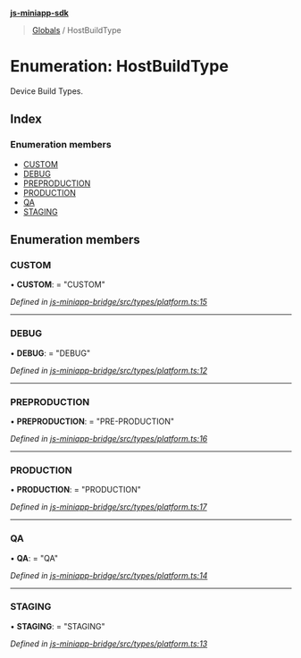 **[js-miniapp-sdk](../README.md)**

> [Globals](../README.md) / HostBuildType

# Enumeration: HostBuildType

Device Build Types.

## Index

### Enumeration members

* [CUSTOM](hostbuildtype.md#custom)
* [DEBUG](hostbuildtype.md#debug)
* [PREPRODUCTION](hostbuildtype.md#preproduction)
* [PRODUCTION](hostbuildtype.md#production)
* [QA](hostbuildtype.md#qa)
* [STAGING](hostbuildtype.md#staging)

## Enumeration members

### CUSTOM

•  **CUSTOM**:  = "CUSTOM"

*Defined in [js-miniapp-bridge/src/types/platform.ts:15](https://github.com/rakutentech/js-miniapp/blob/f59f350/js-miniapp-bridge/src/types/platform.ts#L15)*

___

### DEBUG

•  **DEBUG**:  = "DEBUG"

*Defined in [js-miniapp-bridge/src/types/platform.ts:12](https://github.com/rakutentech/js-miniapp/blob/f59f350/js-miniapp-bridge/src/types/platform.ts#L12)*

___

### PREPRODUCTION

•  **PREPRODUCTION**:  = "PRE-PRODUCTION"

*Defined in [js-miniapp-bridge/src/types/platform.ts:16](https://github.com/rakutentech/js-miniapp/blob/f59f350/js-miniapp-bridge/src/types/platform.ts#L16)*

___

### PRODUCTION

•  **PRODUCTION**:  = "PRODUCTION"

*Defined in [js-miniapp-bridge/src/types/platform.ts:17](https://github.com/rakutentech/js-miniapp/blob/f59f350/js-miniapp-bridge/src/types/platform.ts#L17)*

___

### QA

•  **QA**:  = "QA"

*Defined in [js-miniapp-bridge/src/types/platform.ts:14](https://github.com/rakutentech/js-miniapp/blob/f59f350/js-miniapp-bridge/src/types/platform.ts#L14)*

___

### STAGING

•  **STAGING**:  = "STAGING"

*Defined in [js-miniapp-bridge/src/types/platform.ts:13](https://github.com/rakutentech/js-miniapp/blob/f59f350/js-miniapp-bridge/src/types/platform.ts#L13)*
